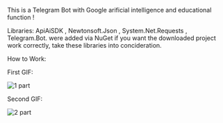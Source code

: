 This is a Telegram Bot with Google arificial intelligence and educational function ! 

Libraries: ApiAiSDK , Newtonsoft.Json , System.Net.Requests , Telegram.Bot. were added via NuGet
if you want the downloaded project work correctly, take these libraries into concideration.


How to Work: 

First GIF: 

![1 part](https://user-images.githubusercontent.com/38010166/82077552-b028c200-96f0-11ea-984c-a086a9ec98b4.gif)

Second GIF:

![2 part](https://user-images.githubusercontent.com/38010166/82077579-bcad1a80-96f0-11ea-83ba-2271db568eb6.gif)
